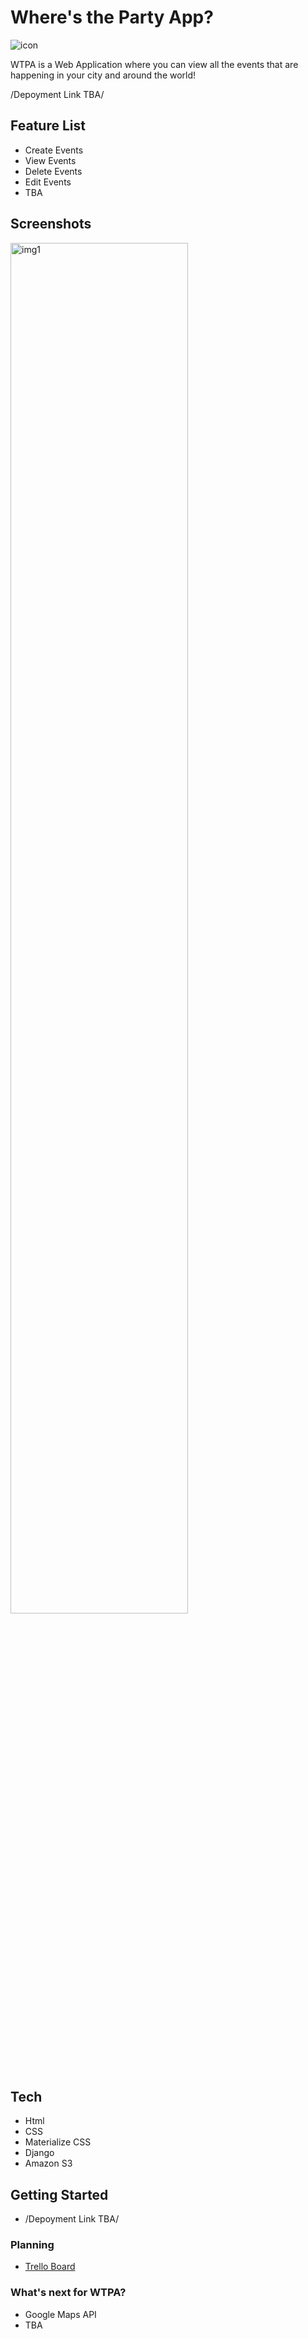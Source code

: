 # Where's the Party App?

![icon](https://i.imgur.com/8iUzrPc.png)

WTPA is a Web Application where you can view all the events that are happening in your city and around the world! 

/Depoyment Link TBA/

## Feature List

- Create Events
- View Events
- Delete Events
- Edit Events
- TBA

## Screenshots

<img src="https://thumbs.dreamstime.com/b/grunge-office-stamp-pending-3069098.jpg" alt="img1" width="75%"/>

## Tech
- Html
- CSS
- Materialize CSS
- Django
- Amazon S3

## Getting Started
- /Depoyment Link TBA/

### Planning
- [Trello Board](https://trello.com/b/vHUmJ3kK/wheres-the-party-app)

### What's next for WTPA?
- Google Maps API
- TBA

